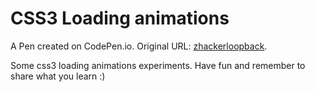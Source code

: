 # CSS3 Loading animations

A Pen created on CodePen.io. Original URL: [zhackerloopback](https://github.com/zhackerloopback).

Some css3 loading animations experiments.
Have fun and remember to share what you learn :)